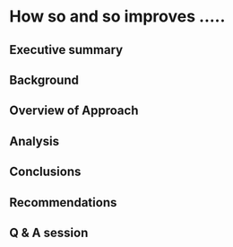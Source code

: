 # How so and so improves .....


## Executive summary
## Background
## Overview of Approach
## Analysis
## Conclusions
## Recommendations
## Q & A session
